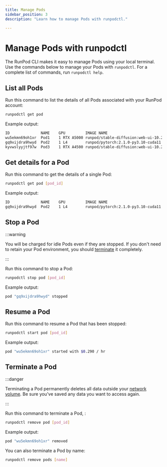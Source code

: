 ```yaml
---
title: Manage Pods
sidebar_position: 3
description: "Learn how to manage Pods with runpodctl."

---
```


# Manage Pods with runpodctl

The RunPod CLI makes it easy to manage Pods using your local terminal. Use the commands below to manage your Pods with `runpodctl`. For a complete list of commands, run `runpodctl help`.

## List all Pods

Run this command to list the details of all Pods associated with your RunPod account:

```bash
runpodctl get pod
```

Example output:

```bash
ID            	NAME 	GPU        	IMAGE NAME                                              	STATUS  
wu5ekmn69oh1xr	Pod1	1 RTX A5000	runpod/stable-diffusion:web-ui-10.2.1                   	EXITED 	
gq9xijdra9hwyd	Pod2	1 L4       	runpod/pytorch:2.1.0-py3.10-cuda11.8.0-devel-ubuntu22.04	RUNNING	
kyvwslyyjtf97w	Pod3	1 RTX A4500	runpod/stable-diffusion:web-ui-10.2.1                   	RUNNING	
```

## Get details for a Pod

Run this command to get the details of a single Pod:

```bash
runpodctl get pod [pod_id]
```

Example output:

```bash
ID            	NAME 	GPU        	IMAGE NAME                                              	STATUS  
gq9xijdra9hwyd	Pod2	1 L4       	runpod/pytorch:2.1.0-py3.10-cuda11.8.0-devel-ubuntu22.04	RUNNING	
```

## Stop a Pod

:::warning

You will be charged for idle Pods even if they are stopped. If you don't need to retain your Pod environment, you should [terminate](#terminate-a-pod) it completely.

:::

Run this command to stop a Pod:

```bash
runpodctl stop pod [pod_id]
```

Example output:

```bash
pod "gq9xijdra9hwyd" stopped
```

## Resume a Pod

Run this command to resume a Pod that has been stopped:

```bash
runpodctl start pod [pod_id]
```

Example output:

```bash
pod "wu5ekmn69oh1xr" started with $0.290 / hr
```

## Terminate a Pod

:::danger

Terminating a Pod permanently deletes all data outside your [network volume](/pods/storage/create-network-volumes). Be sure you've saved any data you want to access again.

:::

Run this command to terminate a Pod, :

```bash
runpodctl remove pod [pod_id]
```

Example output:
```bash
pod "wu5ekmn69oh1xr" removed
```

You can also terminate a Pod by name:

```bash
runpodctl remove pods [name] 
```